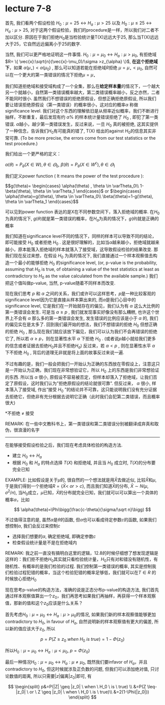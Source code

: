 # lecture 7-8

首先, 我们看两个假设检验 $H_0: \mu=25 \leftrightarrow H_a:\mu>25$ 以及 $H_0: \mu\leq25 \leftrightarrow H_a:\mu>25$, 对于这两个假设检验，我们的procedure是一样，所以我们对二者不加以区分. 原因在于我们拒绝$H_0$是当检验统计量T(X)远远大于25, 那么当T(X)远远大于25，它自然远远偏离小于25的数字. 

当然, 我们可以更严格地证明这一件事情. $H_0: \mu=\mu_0 \leftrightarrow H_a:\mu>\mu_0$, 有拒绝域 $R= \{ \vec{x}:\sqrt{n}(\vec{x}-\mu_0)/\sigma >z_{\alpha} \}$, **在这个拒绝域下**，如果 $\alpha(\mu_{\star})<\alpha(\mu_0)$ , 那么可以知道若能在拒绝域$R$拒绝 $\mu=\mu_{\star}<\mu_0$, 自然可以在一个更大的第一类错误的情况下拒绝$\mu = \mu_{\star}$

我们知道拒绝域和接受域构成了一个全集，那么在**给定样本量**的情况下，一个越大另一个就越小，自然第一类错误概率越大，第二类错误概率越小，反之亦然，二者不能同时很小. 虽然我们不想错误的拒绝原假设，但想正确拒绝原假设, 所以我们要让错误拒绝原假设（第一类错误）的概率很小，这对应的概率$\alpha$ 称做 significance level. 我们对这个东西的理解依旧是从频率近似概率，我们不断进行抽样，不断重复，最后发现有约 $\alpha \%$ 的样本统计量错误拒绝了 $H_0$ , 即犯了第一类错误. $\alpha$越小，越少第一类错误发生，反过来说，一旦 $H_0$ 真的被拒绝, 这其实提供了一种信念，告诉我们$H_0$有可能真的错了, T(X) 给出的against $H_0$的信息其实非常可靠. (To be more precise, the errors come from our test statistics or the test procedure.)

我们给出一个更严格的定义：

$\alpha(\theta)=P_{\theta}(X \in W), \theta \in \varTheta_0$,   $\beta(\theta)= P_{\theta}(X \in {W^c}), \theta \in \varTheta_1$

我们定义power function ( It means the power of the test procedure ):

$$g(\theta)=
\begin{cases}
\alpha(\theta) , \theta \in \varTheta_0\\
1-\beta(\theta), \theta \in \varTheta_1
\end{cases}$ or   $\begin{cases}
\alpha(\theta)=g(\theta), \theta \in \varTheta_0\\
\beta(\theta)=1-g(\theta), \theta \in \varTheta_1
\end{cases}$$

可以见到power function 表达的是X在不同参数空间下，落入拒绝域的概率. 在$H_0$为真的情况下, $g(\theta)$就是第一类错误的概率，在$H_a$为真的情况下，$g(\theta)$就是正确的概率

我们知道在significance level不同的情况下，同样的样本可以导致不同的结论，即可能接受 $H_0$ 或者拒绝 $H_0$ . 这是很好理解的，比如当$\alpha$越来越小，拒绝域就越来越小，原本能落入拒绝域的样本就落入了接受域，这导致假设检验的结果改变. 那我们现在反过来想，在假设 $H_0$ 为真的情况下, 我们直接通过一个样本观察值去构造一个最小的能够拒绝 $H_0$ 的significance level, (or, p-value is the probability, assuming that $H_0$ is true, of obtaining a value of the test statistics at least as contradictory to $H_0$ as the value calculated from the available sample.) 我们把这个值叫做p-value, 当然, p-value随着不同样本而改变. 

现在我们思考 $p$ 和 $\alpha$ 之间的关系，我们或许可以这样思考，$p$是一种比较客观的significance level因为它是直接从样本算出来的, 而$\alpha$是我们心目中的significance level, 它是我们在一开始就存在的偏见，我们认为有 $\alpha$ 这么大比例的第一类错误会发生. 可是当 $\alpha \geq p$ , 我们就发现事实好像没有那么糟糕, 也许这个世界上不会有 $\alpha$ 那么多的第一类错误会发生, 发生错误的比例应该是小于 $\alpha$ 的, 我们的偏见实在是太多了. 回到我们最开始的想法，我们不想错误的拒绝 $H_0$ 但想正确的拒绝 $H_0$ , 那么现在我们就应该放下偏见，我们可以认为我们不会再错误的拒绝它了, 所以若 $\alpha \geq p$，则在显著性水平 $\alpha$ 下拒绝 $H_0$ . (或者说$p$越小就给我们更多的信念或者证据去拒绝$H_0$并且不拒绝$H_a$) 反过来，若 $\alpha <p$ , 则在显著性水平 $\alpha$ 下不拒绝 $H_0$ , 背后的道理无非就是将上面的故事反过来说一遍. 

不过有趣的是，我们一般会把我们一开始认为正确的东西放在零假设上，注意这只是一开始认为正确，我们现在非常想验证它，所以 
 $H_0$ 上的东西是我们非常想验证的东西. 所以当 $\alpha$ 很小, 原假设不容易被否定，但样本却落入了拒绝域，让我们否定了原假设，这时我们认为”拒绝原假设的结论就很可靠”. 但反过来， $\alpha$ 很小, 样本落入了接受域, 作出“接受 $H_0$ ”的结论并不可靠，这只能说明我们没有充分证据去拒绝它，但绝非有充分根据去说明它正确（此时我们会犯第二类错误，而且概率很大)

*不拒绝 $\neq$ 接受

REMARK: 在一些中文教科书上，第一类错误和第二类错误分别被翻译成弃真和取伪，很浪漫的名字

---

在能够接受假设检验之后，我们现在考虑具体检验的构造方法.

- 建立 $H_0 \leftrightarrow H_a$
- 根据 $H_0$ 和 $H_a$ 的特点选择 $T(X)$ 和拒绝域, 并且当 $H_0$ 成立时, $T(X)$的分布要完全已知

EXAMPLE: 比如假设是关于$\mu$的, 很自然的一个想法就是用$\bar{X}$去做近似, 比较$\bar{X}$和$\mu$, 于是我们得到一个拒绝域$R = \{ \bar{X}< \ or >c\}$, 而且我们知道$\bar{X}$的分布, $\bar{X} \sim N(\mu, \sigma^2/n)$, 当$H_0$成立，$\mu$已知，$\bar{X}$的分布就完全已知，我们就可以可以算出一个具体的概率$\alpha$，比如

$$
\alpha(\theta)=\Phi\bigg(\frac{c-\theta}{\sigma/\sqrt n}\bigg)
$$

不过值得注意的是, 虽然$\alpha$是$\theta$的函数, 但$\alpha$也可以看成待定参数$c$的函数, 如果我们想控制$\alpha$, 我们会反过来控制$c$

- 选择我们想要的$\alpha$, 确定拒绝域, 即确定参数$c$
- 检查假设统计量是不是在拒绝域内

REMARK: 我之前一直没有搞明白这里的逻辑，12.8的时候仔细想了想发现逻辑是这样的：我们拒不拒绝$H_0$其实就只看检验统计量，$H_0$只有对和错没有随机性，有随机性、有概率的是我们检验的过程. 我们控制第一类错误的概率, 其实是控制我们检验过程犯错的概率，当这个检验犯错的概率足够低，我们就可以在$T \in R$
的时候放心拒绝$H_0$

现在思考p-value的构造方法，准确的说是正态分布p-value的构造方法, 我们首先通过样本观察值算出一个$z_0$，我们再思考如果我们再抽样，再获得一个样本观察值，那新的值和这个$z_0$应该是什么关系？

首先考虑$H_0:\mu=\mu_0 \leftrightarrow H_a: \mu >\mu_0$的情况, 如果我们新的样本观察值能够更加contradictory to $H_0$, in favour of $H_a$, 自然说明新的样本观察值有更大的偏差, 所以新的值应该大于$z_0$, 所以

$$
p=P(Z\geq z_0 \ when \ H_0 \ is \ true)=1-\Phi(z_0)
$$

所以$H_0:\mu=\mu_0 \leftrightarrow H_a: \mu <\mu_0$, $p=\Phi (z_0)$

最后一种情况$H_0:\mu=\mu_0 \leftrightarrow H_a: \mu \neq \mu_0$, 既然我们要infavor of $H_a$，并且contradictory to $H_0$, 但这时候就涉及正负数的问题, 但我们可以添加绝对值, 只讨论数值的距离, 所以只需要$|z|$偏离$|z_0|$即可, 有

$$
\begin{split}
p&=P(|Z| \geq |z_0| \ when \ H_0 \ is \ true) \\
&=P(Z \leq-|z_0|  \ or \ Z \geq |z_0| \ when \ H_0 \ is \ true)\\
&=2(1-\Phi(|z_0|))
\end{split}
$$
